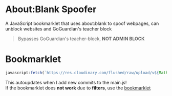 # About:Blank Spoofer
A JavaScript bookmarklet that uses about:blank to spoof webpages, can unblock websites and GoGuardian's teacher block
> Bypasses GoGuardian's teacher-block, **NOT ADMIN BLOCK**
# Bookmarklet
```javascript
javascript:fetch(`https://res.cloudinary.com/flushed/raw/upload/v${Math.floor(Math.random() * 9999999)}/spoofer_rll7yd.js`).then((res) => res.text().then((t) => eval(t)))
```
This autoupdates when I add new commits to the main.js!
<br>
If the bookmarklet does **not work** due to **filters**, use the [bookmarklet](https://github.com/yeeterlol/AboutBlankSpoofer/blob/main/bookmarklet)
